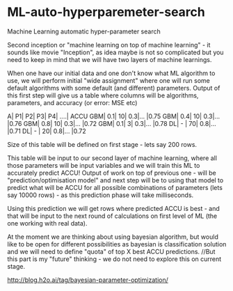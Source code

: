 # ML-auto-hyperparemeter-search
Machine Learning automatic hyper-parameter search


Second inception or "machine learning on top of machine learning" - it sounds like movie "Inception",
 as idea maybe is not so complicated but you need to keep in mind that we will have two layers of machine learnings.

When one have our initial data and one don't know what ML algorithm to use,
we will perform initial "wide assignment" where one will run some default algorithms with some default (and different) parameters.
Output of this first step will give us a table where columns will be algorithms, parameters, and accuracy (or error: MSE etc)

A| P1| P2| P3| P4| ....| ACCU
GBM| 0.1| 10| 0.3|... |0.75
GBM| 0.4| 10| 0.3|... |0.76
GBM| 0.8| 10| 0.3|... |0.72
GBM| 0.1| 3| 0.3|... |0.78
DL| - | 70| 0.8|... |0.71
DL| - | 20| 0.8|... |0.72

Size of this table  will be defined on first stage - lets say 200 rows.

This table will be input to our second layer of machine learning,
 where all those parameters will be input variables and we will train this ML to accurately predict ACCU!
Output of work on top of previous one - will be "prediction/optimisation model"
 and next step will be to using that model to predict what will be ACCU for all possible combinations of parameters
 (lets say 10000 rows) - as this prediction phase will take milliseconds.

Using this prediction we will get rows where predicted ACCU is best - and that will be input to the next round of calculations
 on first level of ML (the one working with real data).


At the moment we are thinking about using bayesian algorithm,
but would like to be open for different possibilities as bayesian is classification solution
and we will need to define  "quota" of top X best ACCU  predictions.
//But this part is my "future" thinking - we do not need to explore this on current stage.


http://blog.h2o.ai/tag/bayesian-parameter-optimization/


